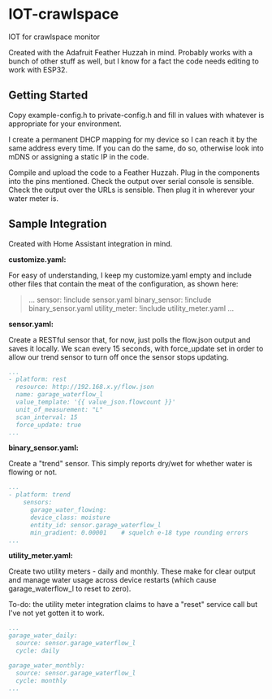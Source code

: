 # IOT-crawlspace

IOT for crawlspace monitor

Created with the Adafruit Feather Huzzah in mind.  Probably works with a bunch of other stuff as well, but I know for a fact the code needs editing to work with ESP32.

## Getting Started

Copy example-config.h to private-config.h and fill in values with whatever is appropriate for your environment.

I create a permanent DHCP mapping for my device so I can reach it by the same address every time.  If you can do the same, do so, otherwise look into mDNS or assigning a static IP in the code.

Compile and upload the code to a Feather Huzzah.  Plug in the components into the pins mentioned.  Check the output over serial console is sensible.  Check the output over the URLs is sensible.  Then plug it in wherever your water meter is.


## Sample Integration

Created with Home Assistant integration in mind.

**customize.yaml:**

For easy of understanding, I keep my customize.yaml empty and include other files that contain the meat of the configuration, as shown here:
>...
sensor: !include sensor.yaml
binary_sensor: !include binary_sensor.yaml
utility_meter: !include utility_meter.yaml
...

**sensor.yaml:**

Create a RESTful sensor that, for now, just polls the flow.json output and saves it locally.  We scan every 15 seconds, with force_update set in order to allow our trend sensor to turn off once the sensor stops updating.

```yaml
...
- platform: rest
  resource: http://192.168.x.y/flow.json
  name: garage_waterflow_l
  value_template: '{{ value_json.flowcount }}'
  unit_of_measurement: "L"
  scan_interval: 15
  force_update: true
...
```

**binary_sensor.yaml:**

Create a "trend" sensor.  This simply reports dry/wet for whether water is flowing or not.

```yaml
...
- platform: trend
    sensors:
      garage_water_flowing:
      device_class: moisture
      entity_id: sensor.garage_waterflow_l
      min_gradient: 0.00001    # squelch e-18 type rounding errors
...
```

**utility_meter.yaml:**

Create two utility meters - daily and monthly.  These make for clear output and manage water usage across device restarts (which cause garage_waterflow_l to reset to zero).

To-do: the utility meter integration claims to have a "reset" service call but I've not yet gotten it to work.

```yaml
...
garage_water_daily:
  source: sensor.garage_waterflow_l
  cycle: daily

garage_water_monthly:
  source: sensor.garage_waterflow_l
  cycle: monthly
...
```

